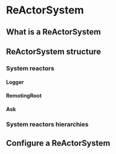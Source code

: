 # ReActorSystem

## What is a ReActorSystem
## ReActorSystem structure
### System reactors
#### Logger
#### RemotingRoot
#### Ask
### System reactors hierarchies
## Configure a ReActorSystem
